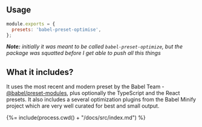 ## Usage

```js
module.exports = {
  presets: 'babel-preset-optimise',
};
```

_**Note:** initially it was meant to be called `babel-preset-optimize`, but the
package was squatted before I get able to push all this things_

## What it includes?

It uses the most recent and modern preset by the Babel Team -
[@babel/preset-modules](https://ghub.now.sh/@babel/preset-modules), plus
optionally the TypeScript and the React presets. It also includes a several
optimization plugins from the Babel Minify project which are very well curated
for best and small output.

<!-- docks-start -->

{%= include(process.cwd() + "/docs/src/index.md") %}

<!-- docks-end -->

